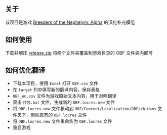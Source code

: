 ## 关于

该项目是游戏 [Breeders of the Nephelym: Alpha](https://store.steampowered.com/app/1161770/Breeders_of_the_Nephelym_Alpha/) 的汉化补充模组

## 如何使用

下载并解压 [release.zip](https://github.com/xiyuesaves/translation-module/releases/latest) 将两个文件夹覆盖到游戏目录的 OBF 文件夹内即可

## 如何优化翻译

- 下载本项目，使用 `Excel` 打开 `OBF.csv` 文件
- 在 `target` 列中填写新的翻译内容，保存表格
- `OBF_en.csv` 文件为游戏原始文本内容，用于对照翻译
- 双击 `打包.bat` 文件，生成新的 `OBF.locres.new` 文件
- 将 `OBF.locres.new` 文件移动到 `OBF/Content/Localization/OBF/zh-Hans` 文件夹下，删除原有的 `OBF.locres` 文件
- 将 `OBF.locres.new` 文件重命名为 `OBF.locres` 文件
- 重启游戏